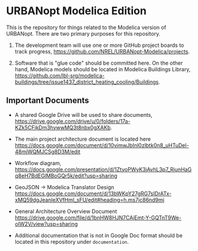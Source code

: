 # URBANopt Modelica Edition

This is the repository for things related to the Modelica version of URBANopt.
There are two primary purposes for this repository.

1. The development team will use one or more GitHub project boards to track progress,
https://github.com/NREL/URBANopt-Modelica/projects.

2. Software that is "glue code" should be committed here. On the other hand,
Modelica models should be located in Modelica Buildings Library,
https://github.com/lbl-srg/modelica-buildings/tree/issue1437_district_heating_cooling/Buildings.

## Important Documents

* A shared Google Drive will be used to share documents,
https://drive.google.com/drive/u/0/folders/17a-KZk5CFjkDm3hywwMQ3t8nbx0gXAKb.

* The main project architecture document is located here
https://docs.google.com/document/d/10vjmwJbInl0zlbtk0n8_uHTuDel-48mjWQMJCSg8D3M/edit

* Workflow diagram,
https://docs.google.com/presentation/d/1ZtyoPWyK3jAvhL3p7_RiunHaGq8eH7BdEGlMBoGQr5k/edit?usp=sharing

* GeoJSON -> Modelica Translator Design
https://docs.google.com/document/d/13bWKpY27gRG7sIDrATx-xMQ59dgJeanIeXVfHmI_sFU/edit#heading=h.ms7jc86nd9mj

* General Architecture Overview Document
https://drive.google.com/file/d/1bnHW8HJN7CAjEmt-Y-GQTnT9We-oIW2V/view?usp=sharing

* Additional documentation that is not in Google Doc format should be located in this
repository under `documentation`.

